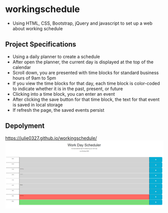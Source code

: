 # workingschedule
* Using HTML, CSS, Bootstrap, jQuery and javascript to set up a web about working schedule
## Project Specifications
* Using a daily planner to create a schedule
* After open the planner, the current day is displayed at the top of the calendar
* Scroll down, you are presented with time blocks for standard business hours of 9am to 5pm
* If you view the time blocks for that day, each time block is color-coded to indicate whether it is in the past, present, or future
* Clicking into a time block, you can enter an event
* After clicking the save button for that time block, the text for that event is saved in local storage
* If refresh the page, the saved events persist
## Depolyment
 https://julie0327.github.io/workingschedule/
![](https://github.com/julie0327/workingschedule/blob/main/Capture.JPG)

